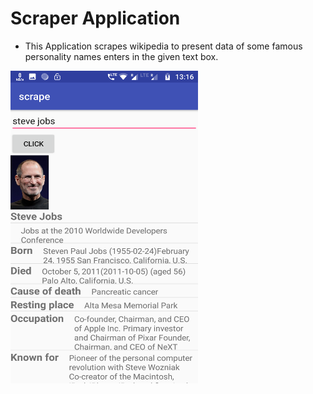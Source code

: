 # Scraper Application

- This Application scrapes wikipedia to present data of some famous personality names enters in the given text box.

<img src="Scrape.png" height="500" width="300"> 
